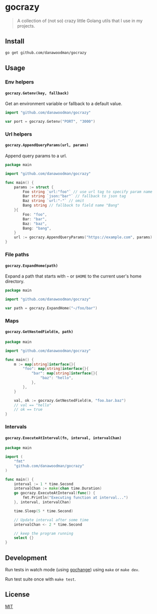 # gocrazy

> A collection of (not so) crazy little Golang utils that I use in my projects.

## Install

```bash
go get github.com/danawoodman/gocrazy
```

## Usage

### Env helpers

#### `gocrazy.Getenv(key, fallback)`

Get an environment variable or fallback to a default value.

```go
import "github.com/danawoodman/gocrazy"

var port = gocrazy.Getenv("PORT", "3000")
```

### Url helpers

#### `gocrazy.AppendQueryParams(url, params)`

Append query params to a url.

```go
package main

import "github.com/danawoodman/gocrazy"

func main() {
	params := struct {
		Foo string `url:"foo"` // use url tag to specify param name
		Bar string `json:"bar"` // fallback to json tag
		Baz string `url:"-"` // omit
		Bang string // fallback to field name "Bang"
	}{
		Foo: "foo",
		Bar: "bar",
		Baz: "baz",
		Bang: "bang",
	}
	url := gocrazy.AppendQueryParams("https://example.com", params)
}
```

### File paths

#### `gocrazy.ExpandHome(path)`

Expand a path that starts with `~` or `$HOME` to the current user's home directory.

```go
package main

import "github.com/danawoodman/gocrazy"

var path = gocrazy.ExpandHome("~/foo/bar")
```

### Maps

#### `gocrazy.GetNestedField(m, path)`

```go
package main

import "github.com/danawoodman/gocrazy"

func main() {
	m := map[string]interface{}{
		"foo": map[string]interface{}{
			"bar": map[string]interface{}{
				"baz": "hello",
			},
		},
	}

	val, ok := gocrazy.GetNestedField(m, "foo.bar.baz")
	// val == "hello"
	// ok == true
}
```

### Intervals

#### `gocrazy.ExecuteAtInterval(fn, interval, intervalChan)`

```go
package main

import (
	"fmt"
	"github.com/danawoodman/gocrazy"
)

func main() {
	interval := 1 * time.Second
	intervalChan := make(chan time.Duration)
	go gocrazy.ExecuteAtInterval(func() {
		fmt.Println("Executing function at interval...")
	}, interval, intervalChan)

	time.Sleep(5 * time.Second)

	// Update interval after some time
	intervalChan <- 2 * time.Second

	// keep the program running
	select {}
}
```

## Development

Run tests in watch mode (using [gochange](https://github.com/danawoodman/gochange)) using `make` or `make dev`.

Run test suite once with `make test`.

## License

[MIT](./LICENSE.md)
